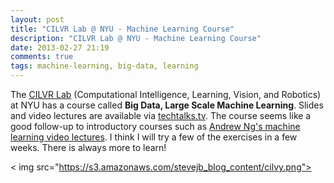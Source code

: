 ```yaml
---
layout: post
title: "CILVR Lab @ NYU - Machine Learning Course"
description: "CILVR Lab @ NYU - Machine Learning Course"
date: 2013-02-27 21:19
comments: true
tags: machine-learning, big-data, learning
---
```

The [CILVR Lab](http://cilvr.cs.nyu.edu/doku.php?id=courses:bigdata:start) (Computational Intelligence, Learning, Vision, and Robotics) at NYU has a course called **Big Data, Large Scale Machine Learning**. Slides and video lectures are available via [techtalks.tv](http://www.techtalks.tv). The course seems like a good follow-up to introductory courses such as [Andrew Ng's machine learning video lectures](http://videolectures.net/stanfordcs229f07_machine_learning/). I think I will try a few of the exercises in a few weeks. There is always more to learn!

< img src="https://s3.amazonaws.com/stevejb_blog_content/cilvy.png">
